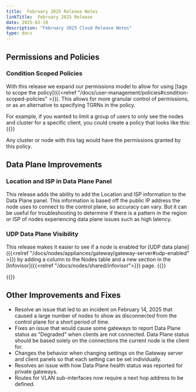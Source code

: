 ```yaml
---
title:  February 2025 Release Notes
linkTitle:  February 2025 Release 
date: 2025-02-18
description: "February 2025 Cloud Release Notes"
type: docs
---
```


## Permissions and Policies
### Condition Scoped Policies
With this release we expand our permissions model to allow for using [tags to scope the policy]({{<relref "/docs/user-management/policies#condition-scoped-policies" >}}). This allows for more granular control of permissions, or as an alternative to specifying TGRNs in the policy. 

For example, if you wanted to limit a group of users to only see the nodes and cluster for a specific client, you could create a policy that looks like this:
{{<tgimg src="client-tag-scope.png" width="70%" caption="Tag Scoped Policy based on ClientID tag">}}

Any cluster or node with this tag would have the permissions granted by this policy.


## Data Plane Improvements
### Location and ISP in Data Plane Panel
This release adds the ability to add the Location and ISP information to the Data Plane panel.  This information is based off the public IP address the node uses to connect to the control plane, so accuracy can vary. But it can be useful for troubleshooting to determine if there is a pattern in the region or ISP of nodes experiencing data plane issues such as high latency. 

### UDP Data Plane Visibility
This release makes it easier to see if a node is enabled for [UDP data plane]({{<relref "/docs/nodes/appliances/gateway/gateway-server#udp-enabled" >}}) by adding a column to the Nodes table and a new section in the [Infovisor]({{<relref "/docs/nodes/shared/infovisor">}}) page.
{{<tgimg src="udp-column.png" alt="UDP Column option in the Nodes table" width="55%" caption="UDP Column option in the Nodes table" >}}

{{<tgimg src="udp-infovisor.png" alt="UDP mode field in Infovisor" width="85%" caption="UDP mode field in Infovisor" >}}




## Other Improvements and Fixes
- Resolve an issue that led to an incident on February 14, 2025 that caused a large number of nodes to show as disconnected from the control plane for a short period of time.
- Fixes an issue that would cause some gateways to report Data Plane status as "Degraded" when clients are not connected.  Data Plane status should be based solely on the connections the current node is the client for. 
- Changes the behavior when changing settings on the Gateway server and client panels so that each setting can be set individually. 
- Resolves an issue with how Data Plane health status was reported for private gateways.
- Routes for VLAN sub-interfaces now require a next hop address to be defined.
